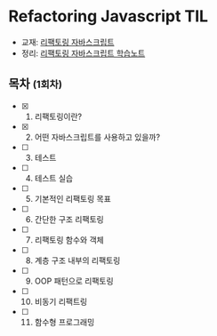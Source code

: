 # Refactoring Javascript TIL
- 교재: [리팩토링 자바스크립트](https://product.kyobobook.co.kr/detail/S000001792730)
- 정리: [리팩토링 자바스크립트 학습노트](https://www.notion.so/9bd7d807f420477f8fb2dd9b2d053e38?v=b5e4dd651b434575870d395f23904ef9)


## 목차 <small>(1회차)</small>
- [x] 1. 리팩토링이란?
- [x] 2. 어떤 자바스크립트를 사용하고 있을까?
- [ ] 3. 테스트
- [ ] 4. 테스트 실습
- [ ] 5. 기본적인 리팩토링 목표
- [ ] 6. 간단한 구조 리팩토링
- [ ] 7. 리팩토링 함수와 객체
- [ ] 8. 계층 구조 내부의 리팩토링
- [ ] 9. OOP 패턴으로 리팩토링
- [ ] 10. 비동기 리팩트링
- [ ] 11. 함수형 프로그래밍